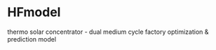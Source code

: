 # HFmodel
thermo solar concentrator - dual medium cycle factory optimization &amp; prediction model 
